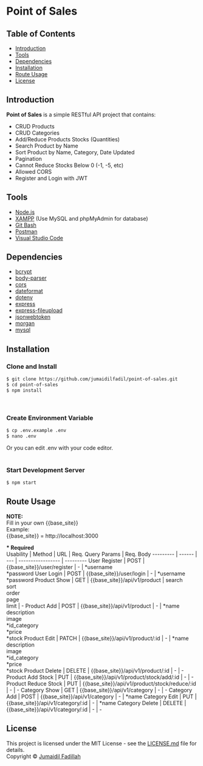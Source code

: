 # Point of Sales

## Table of Contents

- [Introduction](#introduction)
- [Tools](#tools)
- [Dependencies](#dependencies)
- [Installation](#installation)
- [Route Usage](#route-usage)
- [License](#license)

## Introduction

**Point of Sales** is a simple RESTful API project that contains:
- CRUD Products
- CRUD Categories
- Add/Reduce Products Stocks (Quantities)
- Search Product by Name
- Sort Product by Name, Category, Date Updated
- Pagination
- Cannot Reduce Stocks Below 0 (-1, -5, etc)
- Allowed CORS
- Register and Login with JWT

## Tools

- [Node.js](https://nodejs.org)
- [XAMPP](https://www.apachefriends.org) (Use MySQL and phpMyAdmin for database)
- [Git Bash](https://git-scm.com)
- [Postman](https://www.apachefriends.org)
- [Visual Studio Code](https://www.apachefriends.org)

## Dependencies

- [bcrypt](https://www.npmjs.com/package/bcrypt)
- [body-parser](https://www.npmjs.com/package/body-parser)
- [cors](https://www.npmjs.com/package/cors)
- [dateformat](https://www.npmjs.com/package/dateformat)
- [dotenv](https://www.npmjs.com/package/dotenv)
- [express](https://www.npmjs.com/package/express)
- [express-fileupload](https://www.npmjs.com/package/express-fileupload)
- [jsonwebtoken](https://www.npmjs.com/package/jsonwebtoken)
- [morgan](https://www.npmjs.com/package/morgan)
- [mysql](https://www.npmjs.com/package/mysql)

## Installation

### Clone and Install
```bash
$ git clone https://github.com/jumaidilfadil/point-of-sales.git
$ cd point-of-sales
$ npm install
```

<br>

### Create Environment Variable
```bash
$ cp .env.example .env
$ nano .env
```
Or you can edit .env with your code editor.
<br><br>

### Start Development Server
```bash
$ npm start
```

## Route Usage

**NOTE:**  
Fill in your own {{base_site}}  
Example:  
{{base_site}} = http://localhost:3000

**\* Required**  
Usability | Method | URL | Req. Query Params | Req. Body
--------- | ------ | --- | ----------------- | ---------
User Register | POST | {{base_site}}/user/register | - | *username<br>*password
User Login | POST | {{base_site}}/user/login | - | *username<br>*password
Product Show | GET | {{base_site}}/api/v1/product | search<br>sort<br>order<br>page<br>limit | -
Product Add | POST | {{base_site}}/api/v1/product | - | *name<br>description<br>image<br>*id_category<br>*price<br>*stock
Product Edit | PATCH | {{base_site}}/api/v1/product/:id | - | *name<br>description<br>image<br>*id_category<br>*price<br>*stock
Product Delete | DELETE | {{base_site}}/api/v1/product/:id | - | -
Product Add Stock | PUT | {{base_site}}/api/v1/product/stock/add/:id | - | -
Product Reduce Stock | PUT | {{base_site}}/api/v1/product/stock/reduce/:id | - | -
Category Show | GET | {{base_site}}/api/v1/category | - | -
Category Add | POST | {{base_site}}/api/v1/category | - | *name
Category Edit | PUT | {{base_site}}/api/v1/category/:id | - | *name
Category Delete | DELETE | {{base_site}}/api/v1/category/:id | - | -

## License

This project is licensed under the MIT License - see the [LICENSE.md](LICENSE.md) file for details.  
Copyright &copy; [Jumaidil Fadillah](https://github.com/jumaidilfadil)